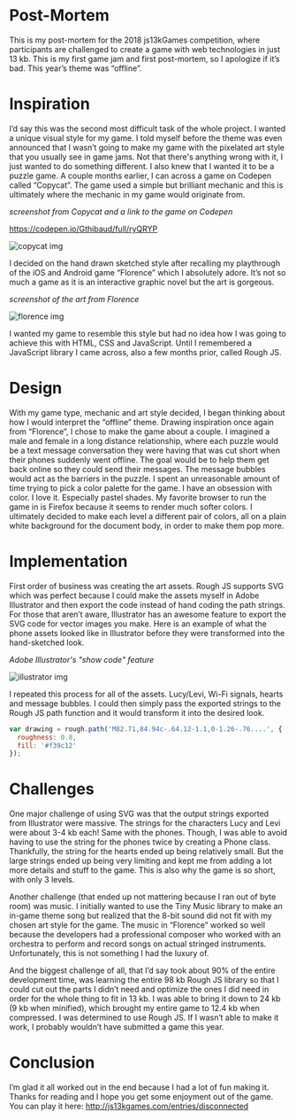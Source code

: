 # Post-Mortem
This is my post-mortem for the 2018 js13kGames competition, where participants are challenged to create a game with web technologies in just 13 kb. This is my first game jam and first post-mortem, so I apologize if it’s bad. This year’s theme was “offline”.

# Inspiration
I’d say this was the second most difficult task of the whole project. I wanted a unique visual style for my game. I told myself before the theme was even announced that I wasn’t going to make my game with the pixelated art style that you usually see in game jams. Not that there's anything wrong with it, I just wanted to do something different. I also knew that I wanted it to be a puzzle game. A couple months earlier, I can across a game on Codepen called “Copycat”. The game used a simple but brilliant mechanic and this is ultimately where the mechanic in my game would originate from.

*screenshot from Copycat and a link to the game on Codepen*

https://codepen.io/Gthibaud/full/ryQRYP

![copycat img](https://firebasestorage.googleapis.com/v0/b/web-demo-2188e.appspot.com/o/copycat.png?alt=media&token=7b956aad-48c7-4f43-85d2-9846fb6cb5a9)

I decided on the hand drawn sketched style after recalling my playthrough of the iOS and Android game “Florence” which I absolutely adore. It’s not so much a game as it is an interactive graphic novel but the art is gorgeous.

*screenshot of the art from Florence*

![florence img](https://firebasestorage.googleapis.com/v0/b/web-demo-2188e.appspot.com/o/florence.png?alt=media&token=ba35f3bd-ddd0-47d9-9a30-6a4c8d6a022a)

I wanted my game to resemble this style but had no idea how I was going to achieve this with HTML, CSS and JavaScript. Until I remembered a JavaScript library I came across, also a few months prior, called Rough JS.

# Design
With my game type, mechanic and art style decided, I began thinking about how I would interpret the “offline” theme. Drawing inspiration once again from “Florence”, I chose to make the game about a couple. I imagined a male and female in a long distance relationship, where each puzzle would be a text message conversation they were having that was cut short when their phones suddenly went offline. The goal would be to help them get back online so they could send their messages. The message bubbles would act as the barriers in the puzzle. I spent an unreasonable amount of time trying to pick a color palette for the game. I have an obsession with color. I love it. Especially pastel shades. My favorite browser to run the game in is Firefox because it seems to render much softer colors. I ultimately decided to make each level a different pair of colors, all on a plain white background for the document body, in order to make them pop more.

# Implementation
First order of business was creating the art assets. Rough JS supports SVG which was perfect because I could make the assets myself in Adobe Illustrator and then export the code instead of hand coding the path strings. For those that aren’t aware, Illustrator has an awesome feature to export the SVG code for vector images you make. Here is an example of what the phone assets looked like in Illustrator before they were transformed into the hand-sketched look.

*Adobe Illustrator's "show code" feature*

![illustrator img](https://firebasestorage.googleapis.com/v0/b/web-demo-2188e.appspot.com/o/illustrator%20(1).png?alt=media&token=e39dd32c-8b44-45c9-8dde-4166f9df2c19)

I repeated this process for all of the assets. Lucy/Levi, Wi-Fi signals, hearts and message bubbles. I could then simply pass the exported strings to the Rough JS path function and it would transform it into the desired look.

```js
var drawing = rough.path('M82.71,84.94c-.64.12-1.1,0-1.26-.76....', { 
  roughness: 0.8,
  fill: '#f39c12'
});
```

# Challenges
One major challenge of using SVG was that the output strings exported from Illustrator were massive. The strings for the characters Lucy and Levi were about 3-4 kb each! Same with the phones. Though, I was able to avoid having to use the string for the phones twice by creating a Phone class. Thankfully, the string for the hearts ended up being relatively small. But the large strings ended up being very limiting and kept me from adding a lot more details and stuff to the game. This is also why the game is so short, with only 3 levels.

Another challenge (that ended up not mattering because I ran out of byte room) was music. I initially wanted to use the Tiny Music library to make an in-game theme song but realized that the 8-bit sound did not fit with my chosen art style for the game. The music in “Florence” worked so well because the developers had a professional composer who worked with an orchestra to perform and record songs on actual stringed instruments. Unfortunately, this is not something I had the luxury of.

And the biggest challenge of all, that I’d say took about 90% of the entire development time, was learning the entire 98 kb Rough JS library so that I could cut out the parts I didn’t need and optimize the ones I did need in order for the whole thing to fit in 13 kb. I was able to bring it down to 24 kb (9 kb when minified), which brought my entire game to 12.4 kb when compressed. I was determined to use Rough JS. If I wasn’t able to make it work, I probably wouldn’t have submitted a game this year.

# Conclusion
I’m glad it all worked out in the end because I had a lot of fun making it. Thanks for reading and I hope you get some enjoyment out of the game. You can play it here: http://js13kgames.com/entries/disconnected

